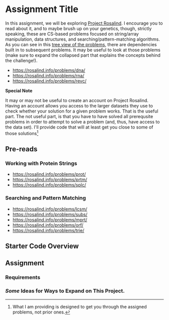# Assignment Title

In this assignment, we will be exploring [Project Rosalind](https://rosalind.info/). I encourage you to read about it, and to maybe brush up on your genetics, though, strictly speaking, these are CS-based problems focused on string/array manipulation, data structures, and searching/pattern-matching algorithms. As you can see in this [tree view of the problems](https://rosalind.info/problems/tree-view/), there are dependencies built in to subsequent problems. It may be useful to look at those problems (make sure to expand the collapsed part that explains the concepts behind the challenge!).

* https://rosalind.info/problems/dna/
* https://rosalind.info/problems/rna/
* https://rosalind.info/problems/revc/

**Special Note**

It may or may not be useful to create an account on Project Rosalind. Having an account allows you access to the larger datasets they use to check whether your solution for a given problem works. That is the useful part. The not useful part, is that you have to have solved all prerequsite problems in order to attempt to solve a problem (and, thus, have access to the data set). I'll provide code that will at least get you close to some of those solutions[^1]

## Pre-reads

### Working with Protein Strings
* https://rosalind.info/problems/prot/
* https://rosalind.info/problems/prtm/
* https://rosalind.info/problems/splc/

### Searching and Pattern Matching
* https://rosalind.info/problems/lcsm/
* https://rosalind.info/problems/subs/
* https://rosalind.info/problems/mprt/
* https://rosalind.info/problems/orf/
* https://rosalind.info/problems/trie/

## Starter Code Overview

## Assignment 

### Requirements

### _Some_ Ideas for Ways to Expand on This Project. 

<!--- Footnotes Below --->
[^1]: What I am providing is designed to get you through the assigned problems, not prior ones. 
